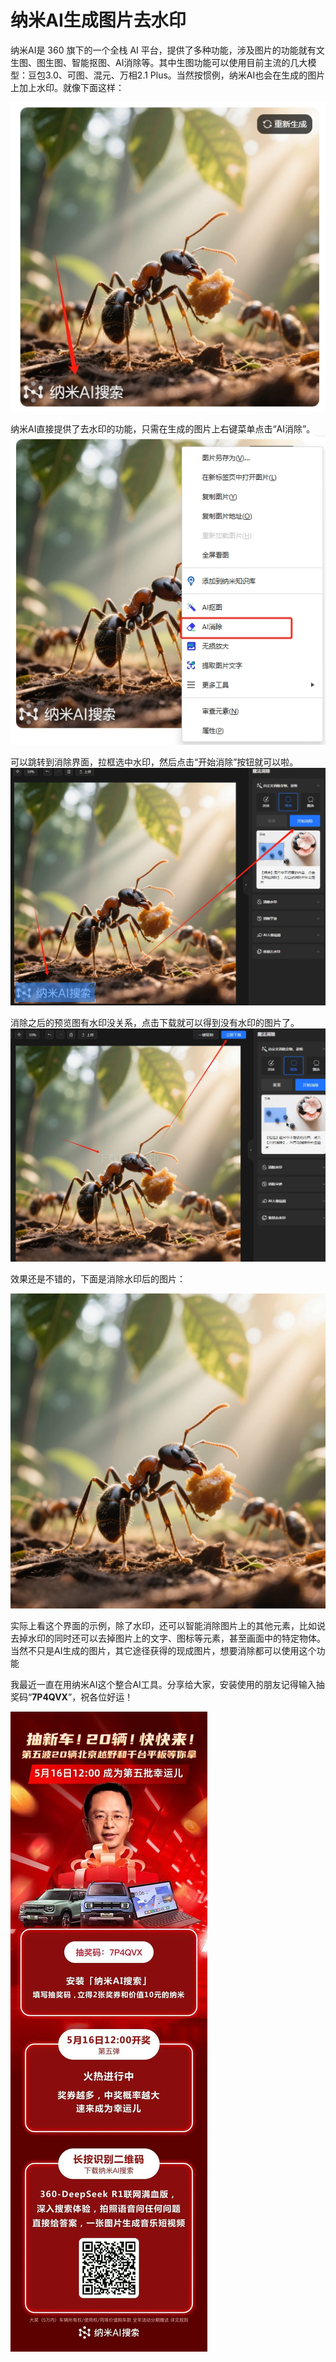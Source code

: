 # 纳米AI生成图片去水印

纳米AI是 360 旗下的一个全栈 AI 平台，提供了多种功能，涉及图片的功能就有文生图、图生图、智能抠图、AI消除等。其中生图功能可以使用目前主流的几大模型：豆包3.0、可图、混元、万相2.1 Plus。当然按惯例，纳米AI也会在生成的图片上加上水印。就像下面这样：

![image](img/NanoAI_watermark1.png)

纳米AI直接提供了去水印的功能，只需在生成的图片上右键菜单点击“AI消除”。
![image](img/NanoAI_watermark2.png)

可以跳转到消除界面，拉框选中水印，然后点击“开始消除”按钮就可以啦。
![image](img/NanoAI_watermark3.png)

消除之后的预览图有水印没关系，点击下载就可以得到没有水印的图片了。
![image](img/NanoAI_watermark4.png)

效果还是不错的，下面是消除水印后的图片：

![image](img/NanoAI_watermark5.png)



实际上看这个界面的示例，除了水印，还可以智能消除图片上的其他元素，比如说去掉水印的同时还可以去掉图片上的文字、图标等元素，甚至画面中的特定物体。当然不只是AI生成的图片，其它途径获得的现成图片，想要消除都可以使用这个功能

我最近一直在用纳米AI这个整合AI工具。分享给大家，安装使用的朋友记得输入抽奖码“__7P4QVX__”，祝各位好运！

![image](img/NanoAI_lot.png)
